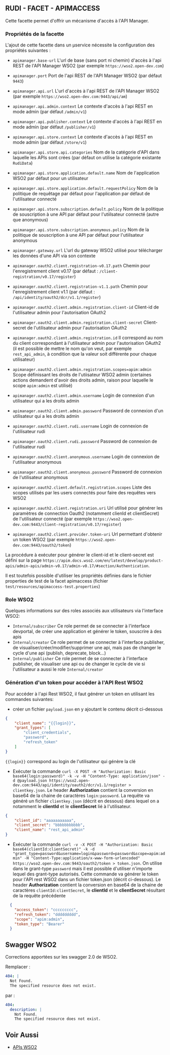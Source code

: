 ## RUDI - FACET - APIMACCESS
Cette facette permet d'offrir un mécanisme d'accès à l'API Manager.

### Propriétés de la facette

L'ajout de cette facette dans un µservice nécessite la configuration des propriétés suivantes :

* `apimanager.base-url` L'url de base (sans port ni chemin) d'accès à l'api REST de l'API Manager WSO2 (par exemple `https://wso2.open-dev.com`)
* `apimanager.port` Port de l'api REST de l'API Manager WSO2 (par défaut `9443`)
* `apimanager.api.url` L'url d'accès à l'api REST de l'API Manager WSO2 (par exemple `https://wso2.open-dev.com:9443/api/am`)
* `apimanager.api.admin.context` Le contexte d'accès à l'api REST en mode admin  (par défaut `/admin/v1`)
* `apimanager.api.publisher.context` Le contexte d'accès à l'api REST en mode admin  (par défaut `/publisher/v1`)
* `apimanager.api.store.context` Le contexte d'accès à l'api REST en mode admin  (par défaut `/store/v1`)
* `apimanager.api.store.api.categories` Nom de la catégorie d'API dans laquelle les APIs sont crées (par défaut on utilise la catégorie existante `RudiData`)
* `apimanager.api.store.application.default.name` Nom de l'application WSO2 par défaut pour un utilisateur
* `apimanager.api.store.application.default.requestPolicy` Nom de la politique de requêtage par défaut pour l'application par défaut de l'utilisateur connecté
* `apimanager.api.store.subscription.default.policy` Nom de la politique de souscription à une API par défaut pour l'utiilsateur connecté (autre que anonymous)
* `apimanager.api.store.subscription.anonymous.policy` Nom de la politique de souscription à une API par défaut pour l'utiilsateur anonymous

* `apimanager.gateway.url` L'url du gateway WSO2 utilisé pour télécharger les données d'une API via son contexte

* `apimanager.oauth2.client.registration-v0.17.path` Chemin pour l'enregistrement client v0.17 (par défaut : `/client-registration/v0.17/register`)
* `apimanager.oauth2.client.registration-v1.1.path` Chemin pour l'enregistrement client v1.1 (par défaut : `/api/identity/oauth2/dcr/v1.1/register`)
* `apimanager.oauth2.client.admin.registration.client-id` Client-id de l'utilisateur admin pour l'autorisation OAuth2
* `apimanager.oauth2.client.admin.registration.client-secret` Client-secret de l'utilisateur admin pour l'autorisation OAuth2
* `apimanager.oauth2.client.admin.registration.id` Il correspond au nom du client correspondant à l'utilisateur admin pour l'autorisation OAuth2 (il est possible de mettre le nom qu'on veut, par exemple `rest_api_admin`, à condition que la valeur soit différente pour chaque utilisateur)
* `apimanager.oauth2.client.admin.registration.scopes=apim:admin` Scope définissant les droits de l'utiisateur WSO2 admin (certaines actions demandent d'avoir des droits admin, raison pour laquelle le scope `apim:admin` est utilisé)
* `apimanager.oauth2.client.admin.username` Login de connexion d'un utilisateur qui a les droits admin
* `apimanager.oauth2.client.admin.password` Password de connexion d'un utilisateur qui a les droits admin
* `apimanager.oauth2.client.rudi.username` Login de connexion de l'utilisateur rudi
* `apimanager.oauth2.client.rudi.password` Password de connexion de l'utilisateur rudi
* `apimanager.oauth2.client.anonymous.username` Login de connexion de l'utilisateur anonymous
* `apimanager.oauth2.client.anonymous.password` Password de connexion de l'utilisateur anonymous

* `apimanager.oauth2.client.default.registration.scopes` Liste des scopes utilisés par les users connectés pour faire des requêtes vers WSO2
* `apimanager.oauth2.client.registration.uri` Url utilisé pour générer les paramètres de connection Oauth2 (notamment clienId et clientSecret) de l'utilisateur connecté (par exemple `https://wso2.open-dev.com:9443/client-registration/v0.17/register`)
* `apimanager.oauth2.client.provider.token-uri` Url permettant d'obtenir un token WSO2 (par exemple `https://wso2.open-dev.com:9443/oauth2/token`)

La procédure à exécuter pour générer le client-id et le client-secret est défini sur la page `https://apim.docs.wso2.com/en/latest/develop/product-apis/admin-apis/admin-v0.17/admin-v0.17/#section/Authentication`.

Il est toutefois possible d'utiliser les propriétés définies dans le fichier properties de test de la facet apimaccess (fichier `test/resources/apimaccess-test.properties`)

### Role WSO2

Quelques informations sur des roles associés aux utilisateurs via l'interface WSO2:
* `Internal/subscriber` Ce role permet de se connecter à l'interface devportal, de créer une application et générer le token, souscrire à des apis
* `Internal/creator` Ce role permet de se connecter à l'interface publisher, de visualiser/créer/modifier/supprimer une api, mais pas de changer le cycle d'une api (publish, deprecate, block...)
* `Internal/publisher` Ce role permet de se connecter à l'interface publisher, de visualiser une api ou de changer le cycle de vie si l'utilisateur a aussi le role `Internal/creator`


### Génération d'un token pour accéder à l'API Rest WSO2

Pour accéder à l'api Rest WSO2, il faut générer un token en utilisant les commandes suivantes:
* créer un fichier `payload.json` en y ajoutant le contenu décrit ci-dessous

```json
{
    "client_name": "{{login}}",
    "grant_types": [
        "client_credentials",
        "password",
        "refresh_token"
    ]
}
```
`{{login}}` correspond au login de l'utilisateur qui génère la clé
* Exécuter la commande `curl -X POST -H "Authorization: Basic base64(login:password)" -k -v -H "Content-Type: application/json" -d @payload.json https://wso2.open-dev.com:9443/api/identity/oauth2/dcr/v1.1/register > clientkey.json`.
Le header **Authorization** contient la conversion en base64 de la chaine de caractères `login:password`. La requête va généré un fichier `clientkey.json` (décrit en dessous) dans lequel on a notamment le **clientId** et le **clientSecret** lié à l'utilisateur.
  
```json
{
	"client_id": "aaaaaaaaaaa",
	"client_secret": "bbbbbbbbbbb",
	"client_name": "rest_api_admin"
}
```

* Exécuter la commande `curl -v -X POST -H "Authorization: Basic base64(clientId:clientSecret)" -k -d "grant_type=password&username=login&password=password&scope=apim:admin" -H "Content-Type:application/x-www-form-urlencoded" https://wso2.open-dev.com:9443/oauth2/token > token.json`.
On utilise dans le grant-type `password` mais il est possible d'utiliser n'importe lequel des grant-type autorisés.
Cette commande va générer le token pour l'API rest WSO2 dans un fichier token.json (décrit ci-dessous). Le header **Authorization** contient la conversion en base64 de la chaine de caractères `clientId:clientSecret`, le **clientId** et le **clientSecret** résultant de la requête précédente

```json
  {
    "access_token": "ccccccccc",
    "refresh_token": "ddddddddd",
    "scope": "apim:admin",
    "token_type": "Bearer"
  }
```

## Swagger WSO2

Corrections apportées sur les swagger 2.0 de WSO2.

Remplacer :

```yaml
404: |
  Not Found.
  The specified resource does not exist.
```

par : 

```yaml
404:
  description: |
    Not Found.
    The specified resource does not exist.
```

## Voir Aussi

- [APIs WSO2](https://apim.docs.wso2.com/en/3.2.0/develop/product-apis/overview/)
